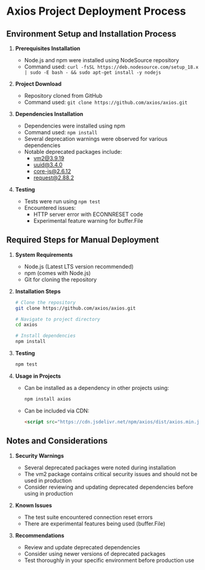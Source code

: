 # Axios Project Deployment Process

## Environment Setup and Installation Process

1. **Prerequisites Installation**
   - Node.js and npm were installed using NodeSource repository
   - Command used: `curl -fsSL https://deb.nodesource.com/setup_18.x | sudo -E bash - && sudo apt-get install -y nodejs`

2. **Project Download**
   - Repository cloned from GitHub
   - Command used: `git clone https://github.com/axios/axios.git`

3. **Dependencies Installation**
   - Dependencies were installed using npm
   - Command used: `npm install`
   - Several deprecation warnings were observed for various dependencies
   - Notable deprecated packages include:
     - vm2@3.9.19
     - uuid@3.4.0
     - core-js@2.6.12
     - request@2.88.2

4. **Testing**
   - Tests were run using `npm test`
   - Encountered issues:
     - HTTP server error with ECONNRESET code
     - Experimental feature warning for buffer.File

## Required Steps for Manual Deployment

1. **System Requirements**
   - Node.js (Latest LTS version recommended)
   - npm (comes with Node.js)
   - Git for cloning the repository

2. **Installation Steps**
   ```bash
   # Clone the repository
   git clone https://github.com/axios/axios.git
   
   # Navigate to project directory
   cd axios
   
   # Install dependencies
   npm install
   ```

3. **Testing**
   ```bash
   npm test
   ```

4. **Usage in Projects**
   - Can be installed as a dependency in other projects using:
     ```bash
     npm install axios
     ```
   - Can be included via CDN:
     ```html
     <script src="https://cdn.jsdelivr.net/npm/axios/dist/axios.min.js"></script>
     ```

## Notes and Considerations

1. **Security Warnings**
   - Several deprecated packages were noted during installation
   - The vm2 package contains critical security issues and should not be used in production
   - Consider reviewing and updating deprecated dependencies before using in production

2. **Known Issues**
   - The test suite encountered connection reset errors
   - There are experimental features being used (buffer.File)

3. **Recommendations**
   - Review and update deprecated dependencies
   - Consider using newer versions of deprecated packages
   - Test thoroughly in your specific environment before production use